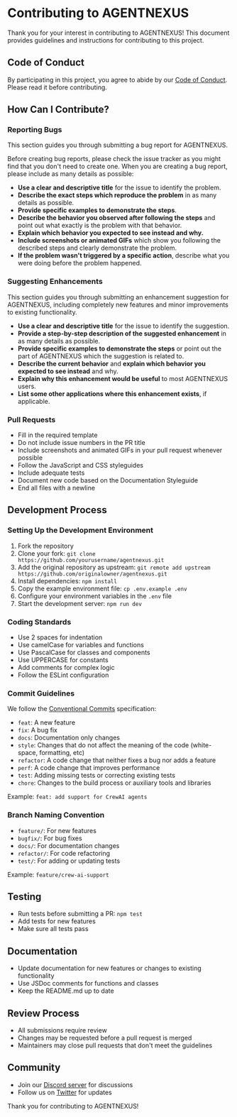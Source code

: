 # Contributing to AGENTNEXUS

Thank you for your interest in contributing to AGENTNEXUS! This document provides guidelines and instructions for contributing to this project.

## Code of Conduct

By participating in this project, you agree to abide by our [Code of Conduct](CODE_OF_CONDUCT.md). Please read it before contributing.

## How Can I Contribute?

### Reporting Bugs

This section guides you through submitting a bug report for AGENTNEXUS.

Before creating bug reports, please check the issue tracker as you might find that you don't need to create one. When you are creating a bug report, please include as many details as possible:

* **Use a clear and descriptive title** for the issue to identify the problem.
* **Describe the exact steps which reproduce the problem** in as many details as possible.
* **Provide specific examples to demonstrate the steps**.
* **Describe the behavior you observed after following the steps** and point out what exactly is the problem with that behavior.
* **Explain which behavior you expected to see instead and why.**
* **Include screenshots or animated GIFs** which show you following the described steps and clearly demonstrate the problem.
* **If the problem wasn't triggered by a specific action**, describe what you were doing before the problem happened.

### Suggesting Enhancements

This section guides you through submitting an enhancement suggestion for AGENTNEXUS, including completely new features and minor improvements to existing functionality.

* **Use a clear and descriptive title** for the issue to identify the suggestion.
* **Provide a step-by-step description of the suggested enhancement** in as many details as possible.
* **Provide specific examples to demonstrate the steps** or point out the part of AGENTNEXUS which the suggestion is related to.
* **Describe the current behavior** and **explain which behavior you expected to see instead** and why.
* **Explain why this enhancement would be useful** to most AGENTNEXUS users.
* **List some other applications where this enhancement exists**, if applicable.

### Pull Requests

* Fill in the required template
* Do not include issue numbers in the PR title
* Include screenshots and animated GIFs in your pull request whenever possible
* Follow the JavaScript and CSS styleguides
* Include adequate tests
* Document new code based on the Documentation Styleguide
* End all files with a newline

## Development Process

### Setting Up the Development Environment

1. Fork the repository
2. Clone your fork: `git clone https://github.com/yourusername/agentnexus.git`
3. Add the original repository as upstream: `git remote add upstream https://github.com/originalowner/agentnexus.git`
4. Install dependencies: `npm install`
5. Copy the example environment file: `cp .env.example .env`
6. Configure your environment variables in the `.env` file
7. Start the development server: `npm run dev`

### Coding Standards

* Use 2 spaces for indentation
* Use camelCase for variables and functions
* Use PascalCase for classes and components
* Use UPPERCASE for constants
* Add comments for complex logic
* Follow the ESLint configuration

### Commit Guidelines

We follow the [Conventional Commits](https://www.conventionalcommits.org/) specification:

* `feat`: A new feature
* `fix`: A bug fix
* `docs`: Documentation only changes
* `style`: Changes that do not affect the meaning of the code (white-space, formatting, etc)
* `refactor`: A code change that neither fixes a bug nor adds a feature
* `perf`: A code change that improves performance
* `test`: Adding missing tests or correcting existing tests
* `chore`: Changes to the build process or auxiliary tools and libraries

Example: `feat: add support for CrewAI agents`

### Branch Naming Convention

* `feature/`: For new features
* `bugfix/`: For bug fixes
* `docs/`: For documentation changes
* `refactor/`: For code refactoring
* `test/`: For adding or updating tests

Example: `feature/crew-ai-support`

## Testing

* Run tests before submitting a PR: `npm test`
* Add tests for new features
* Make sure all tests pass

## Documentation

* Update documentation for new features or changes to existing functionality
* Use JSDoc comments for functions and classes
* Keep the README.md up to date

## Review Process

* All submissions require review
* Changes may be requested before a pull request is merged
* Maintainers may close pull requests that don't meet the guidelines

## Community

* Join our [Discord server](https://discord.gg/agentnexus) for discussions
* Follow us on [Twitter](https://twitter.com/agentnexus) for updates

Thank you for contributing to AGENTNEXUS! 